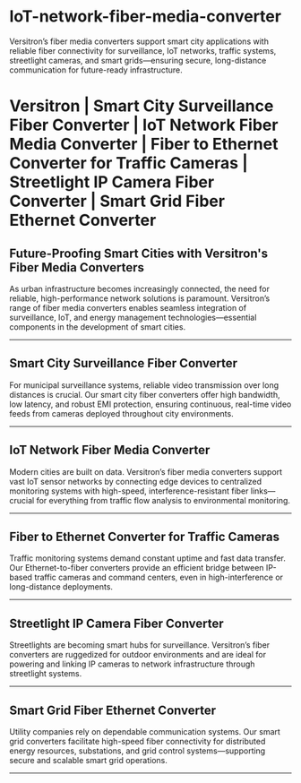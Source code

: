 # IoT-network-fiber-media-converter
Versitron’s fiber media converters support smart city applications with reliable fiber connectivity for surveillance, IoT networks, traffic systems, streetlight cameras, and smart grids—ensuring secure, long-distance communication for future-ready infrastructure.

# Versitron | Smart City Surveillance Fiber Converter | IoT Network Fiber Media Converter | Fiber to Ethernet Converter for Traffic Cameras | Streetlight IP Camera Fiber Converter | Smart Grid Fiber Ethernet Converter

## Future-Proofing Smart Cities with Versitron's Fiber Media Converters

As urban infrastructure becomes increasingly connected, the need for reliable, high-performance network solutions is paramount. Versitron’s range of fiber media converters enables seamless integration of surveillance, IoT, and energy management technologies—essential components in the development of smart cities.

---

## Smart City Surveillance Fiber Converter

For municipal surveillance systems, reliable video transmission over long distances is crucial. Our smart city fiber converters offer high bandwidth, low latency, and robust EMI protection, ensuring continuous, real-time video feeds from cameras deployed throughout city environments.

---

## IoT Network Fiber Media Converter

Modern cities are built on data. Versitron’s fiber media converters support vast IoT sensor networks by connecting edge devices to centralized monitoring systems with high-speed, interference-resistant fiber links—crucial for everything from traffic flow analysis to environmental monitoring.

---

## Fiber to Ethernet Converter for Traffic Cameras

Traffic monitoring systems demand constant uptime and fast data transfer. Our Ethernet-to-fiber converters provide an efficient bridge between IP-based traffic cameras and command centers, even in high-interference or long-distance deployments.

---

## Streetlight IP Camera Fiber Converter

Streetlights are becoming smart hubs for surveillance. Versitron’s fiber converters are ruggedized for outdoor environments and are ideal for powering and linking IP cameras to network infrastructure through streetlight systems.

---

## Smart Grid Fiber Ethernet Converter

Utility companies rely on dependable communication systems. Our smart grid converters facilitate high-speed fiber connectivity for distributed energy resources, substations, and grid control systems—supporting secure and scalable smart grid operations.

---

